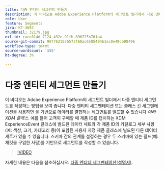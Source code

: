 ```yaml
---
title: 다중 엔티티 세그먼트 만들기
description: 이 비디오는 Adobe Experience Platform의 세그먼트 빌더에서 다중 엔티티 세그먼트를 작성하는 방법을 보여 줍니다.  다중 엔티티 세그멘테이션 또는 클래스 간 세그멘테이션을 사용하면 여러 XDM 클래스를 기반으로 데이터를 결합하는 세그먼트를 빌드할 수 있습니다.
role: User
feature: Segments
jira: KT-3697
thumbnail: 32179.jpg
exl-id: cace814d-7124-432c-91fb-896725b701a4
source-git-commit: 90f7621536573f60ac6585404b1ac0e49cb08496
workflow-type: tm+mt
source-wordcount: '155'
ht-degree: 3%

---
```


# 다중 엔티티 세그먼트 만들기

이 비디오는 Adobe Experience Platform의 세그먼트 빌더에서 다중 엔티티 세그먼트를 작성하는 방법을 보여 줍니다.  다중 엔티티 세그멘테이션 또는 클래스 간 세그멘테이션을 사용하면 을 기반으로 데이터를 결합하는 세그먼트를 빌드할 수 있습니다 *여러 XDM 클래스*. 예를 들어 고객이 구매할 때 제품 ID를 캡처하는 XDM ExperienceEvent 클래스에 빌드된 데이터 세트와 각 제품 ID의 카탈로그 세부 사항(예: 색상, 크기, 카테고리 등)이 포함된 사용자 지정 제품 클래스에 빌드된 다른 데이터 세트가 있을 수 있습니다. 스키마 간의 관계를 설정하는 경우 두 스키마에 있는 필드(예: 재킷을 구입한 사람)를 기반으로 세그먼트를 작성할 수 있습니다.

<!--Segment context (segment payload) allows you to provide key contextual details, such as a visitor's abandoned cart contents, in your segment definition so you can send personalized messages.-->

>[!VIDEO](https://video.tv.adobe.com/v/32179?quality=12&learn=on)

자세한 내용은 다음을 참조하십시오. [다중 엔티티 세그멘테이션(설명서)](https://experienceleague.adobe.com/docs/experience-platform/segmentation/multi-entity-segmentation.html).
